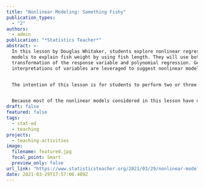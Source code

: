 ```yaml
---
title: "Nonlinear Modeling: Something Fishy"
publication_types:
  - "2"
authors:
  - admin
publication: "*Statistics Teacher*"
abstract: >-
  In this lesson by Douglas Whitaker, students explore nonlinear regression
  models to explain fish weight by using fish length. They will use both
  transformation of the response variable and polynomial regression. Geometric
  interpretations of variables are leveraged to suggest nonlinear models to fit.


  The intention of this lesson is for students to perform two or three linear regression analyses that feel like others they have done before. The difference is they draw on prior knowledge of geometric/physical relationships to suggest a modification to the first analysis to improve it.


  Because most of the nonlinear models considered in this lesson have only a single predictor variable, students’ familiarity with simple linear regression can be extended to nonlinear modeling. If students are familiar with multiple linear regression, then two additional polynomial regression models can be included.
draft: false
featured: false
tags:
  - stat-ed
  - teaching
projects:
  - teaching-activities
image:
  filename: featured.jpg
  focal_point: Smart
  preview_only: false
url_link: "https://www.statisticsteacher.org/2021/03/29/nonlinear-modeling-something-fishy/"
date: 2021-03-29T17:57:06.489Z
---
```


